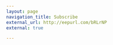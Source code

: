 ```yaml
---
layout: page
navigation_title: Subscribe
external_url: http://eepurl.com/bRLrNP
external: true

---
```



